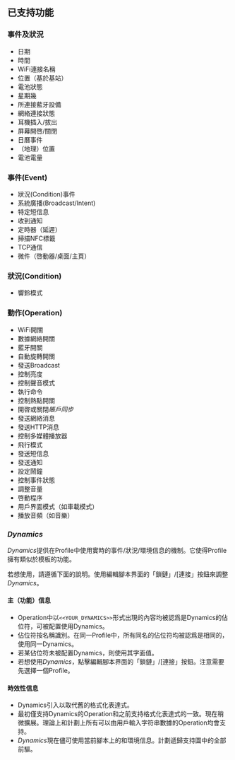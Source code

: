 已支持功能
------
### 事件及狀況
* 日期
* 時間
* WiFi連接名稱
* 位置（基於基站）
* 電池狀態
* 星期幾
* 所連接藍牙設備
* 網絡連接狀態
* 耳機插入/拔出
* 屏幕開啓/關閉
* 日曆事件
* （地理）位置
* 電池電量

### 事件(Event)
* 狀況(Condition)事件
* 系統廣播(Broadcast/Intent)
* 特定短信息
* 收到通知
* 定時器（延遲）
* 掃描NFC標籤
* TCP通信
* 微件（啓動器/桌面/主頁）

### 狀況(Condition)
* 響鈴模式

### 動作(Operation)
* WiFi開關
* 數據網絡開關
* 藍牙開關
* 自動旋轉開關
* 發送Broadcast
* 控制亮度
* 控制聲音模式
* 執行命令
* 控制熱點開關
* 開啓或關閉*賬戶同步*
* 發送網絡消息
* 發送HTTP消息
* 控制多媒體播放器
* 飛行模式
* 發送短信息
* 發送通知
* 設定鬧鐘
* 控制事件狀態
* 調整音量
* 啓動程序
* 用戶界面模式（如車載模式）
* 播放音頻（如音樂）

### *Dynamics*

*Dynamics*提供在Profile中使用實時的事件/狀況/環境信息的機制。它使得Profile擁有類似於模板的功能。

若想使用，請遵循下面的說明。使用編輯腳本界面的「鎖鏈」/[連接」按鈕來調整*Dynamics*。

#### 主（功能）信息

* Operation中以`<<YOUR_DYNAMICS>>`形式出現的內容均被認爲是Dynamics的佔位符，可被配置使用Dynamics。
* 佔位符按名稱識別。在同一Profile中，所有同名的佔位符均被認爲是相同的，使用同一Dynamics。
* 若某佔位符未被配置Dynamics，則使用其字面值。
* 若想使用*Dynamics*，點擊編輯腳本界面的「鎖鏈」/[連接」按鈕。注意需要先選擇一個Profile。

#### 時效性信息

* Dynamics引入以取代舊的格式化表達式。
* 最初僅支持Dynamics的Operation和之前支持格式化表達式的一致。現在稍微擴展。理論上和計劃上所有可以由用戶輸入字符串數據的Operation均會支持。
* *Dynamics*現在儘可使用當前腳本上的和環境信息。計劃遞歸支持圖中的全部前驅。